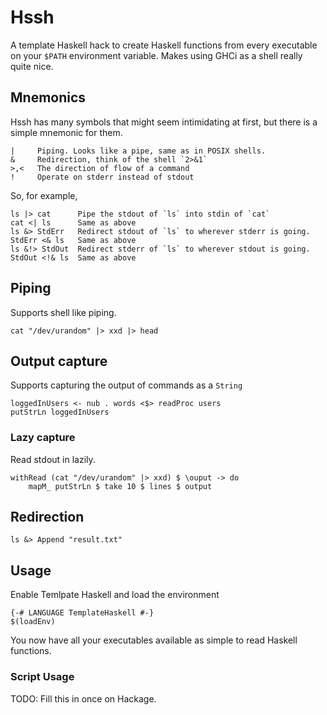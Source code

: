# Hssh

A template Haskell hack to create Haskell functions from every executable on
your `$PATH` environment variable. Makes using GHCi as a shell really quite
nice.

## Mnemonics 

Hssh has many symbols that might seem intimidating at first, but there
is a simple mnemonic for them.

    |     Piping. Looks like a pipe, same as in POSIX shells.
    &     Redirection, think of the shell `2>&1`
    >,<   The direction of flow of a command
    !     Operate on stderr instead of stdout

So, for example,

    ls |> cat      Pipe the stdout of `ls` into stdin of `cat`
    cat <| ls      Same as above
    ls &> StdErr   Redirect stdout of `ls` to wherever stderr is going.
    StdErr <& ls   Same as above
    ls &!> StdOut  Redirect stderr of `ls` to wherever stdout is going.
    StdOut <!& ls  Same as above

## Piping

Supports shell like piping.

    cat "/dev/urandom" |> xxd |> head

## Output capture

Supports capturing the output of commands as a `String`

    loggedInUsers <- nub . words <$> readProc users
    putStrLn loggedInUsers

### Lazy capture

Read stdout in lazily.

    withRead (cat "/dev/urandom" |> xxd) $ \ouput -> do
    	mapM_ putStrLn $ take 10 $ lines $ output

## Redirection

    ls &> Append "result.txt"

## Usage

Enable Temlpate Haskell and load the environment

    {-# LANGUAGE TemplateHaskell #-}
    $(loadEnv)

You now have all your executables available as simple to read
Haskell functions.

### Script Usage

TODO: Fill this in once on Hackage.
    
